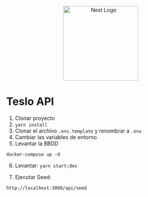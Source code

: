 <p align="center">
  <a href="http://nestjs.com/" target="blank"><img src="https://nestjs.com/img/logo-small.svg" width="200" alt="Nest Logo" /></a>
</p>

# Teslo API

1. Clonar proyecto
2. ```yarn install```
3. Clonar el archivo ```.env.template``` y renombrar a ```.env```
4. Cambiar las variables de entorno
5. Levantar la BBDD
```
docker-compose up -d
```

6. Levantar: ```yarn start:dev```

7. Ejecutar Seed: 
```
http://localhost:3000/api/seed
```